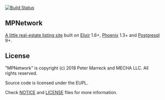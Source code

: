 [![Build Status](https://api.travis-ci.com/pmarreck/mpnetwork.svg?token=QqV3SFCnfbtpYfy8sVxn&branch=master)](https://travis-ci.com/pmarreck/mpnetwork/)

## MPNetwork

[A little real-estate listing site](https://www.mpwrealestateboard.network) built on [Elixir](https://elixir-lang.org) 1.6+, [Phoenix](http://phoenixframework.org) 1.3+ and [Postgresql](https://www.postgresql.org) 9+.

## License

"MPNetwork" is copyright (c) 2018 Peter Marreck and MECHA LLC.
All rights reserved.

Source code is licensed under the EUPL.

Check [NOTICE](NOTICE) and [LICENSE](LICENSE) files for more
information.
